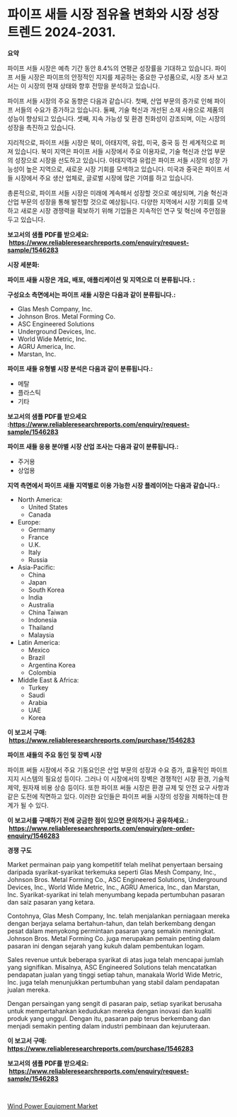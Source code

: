 <p><h1>파이프 새들 시장 점유율 변화와 시장 성장 트렌드 2024-2031.</h1></p><p><strong>요약</strong></p>
<p><p>파이프 서들 시장은 예측 기간 동안 8.4%의 연평균 성장률을 기대하고 있습니다. 파이프 서들 시장은 파이프의 안정적인 지지를 제공하는 중요한 구성품으로, 시장 조사 보고서는 이 시장의 현재 상태와 향후 전망을 분석하고 있습니다.</p><p>파이프 서들 시장의 주요 동향은 다음과 같습니다. 첫째, 산업 부문의 증가로 인해 파이프 서들의 수요가 증가하고 있습니다. 둘째, 기술 혁신과 개선된 소재 사용으로 제품의 성능이 향상되고 있습니다. 셋째, 지속 가능성 및 환경 친화성이 강조되며, 이는 시장의 성장을 촉진하고 있습니다.</p><p>지리적으로, 파이프 서들 시장은 북미, 아태지역, 유럽, 미국, 중국 등 전 세계적으로 퍼져 있습니다. 북미 지역은 파이프 서들 시장에서 주요 이용자로, 기술 혁신과 산업 부문의 성장으로 시장을 선도하고 있습니다. 아태지역과 유럽은 파이프 서들 시장의 성장 가능성이 높은 지역으로, 새로운 시장 기회를 모색하고 있습니다. 미국과 중국은 파이프 서들 시장에서 주요 생산 업체로, 글로벌 시장에 많은 기여를 하고 있습니다.</p><p>총론적으로, 파이프 서들 시장은 미래에 계속해서 성장할 것으로 예상되며, 기술 혁신과 산업 부문의 성장을 통해 발전할 것으로 예상됩니다. 다양한 지역에서 시장 기회를 모색하고 새로운 시장 경쟁력을 확보하기 위해 기업들은 지속적인 연구 및 혁신에 주안점을 두고 있습니다.</p></p>
<p><strong>보고서의 샘플 PDF를 받으세요: &nbsp;<a href="https://www.reliableresearchreports.com/enquiry/request-sample/1546283">https://www.reliableresearchreports.com/enquiry/request-sample/1546283</a></strong></p>
<p><strong>시장 세분화:</strong></p>
<p><strong> 파이프 새들 시장은 개요, 배포, 애플리케이션 및 지역으로 더 분류됩니다. :</strong></p>
<p><strong>구성요소 측면에서는 파이프 새들 시장은 다음과 같이 분류됩니다.:</strong></p>
<p><ul><li>Glas Mesh Company, Inc.</li><li>Johnson Bros. Metal Forming Co.</li><li>ASC Engineered Solutions</li><li>Underground Devices, Inc.</li><li>World Wide Metric, Inc.</li><li>AGRU America, Inc.</li><li>Marstan, Inc.</li></ul></p>
<p><strong> 파이프 새들 유형별 시장 분석은 다음과 같이 분류됩니다.:</strong></p>
<p><ul><li>메탈</li><li>플라스틱</li><li>기타</li></ul></p>
<p><strong>보고서의 샘플 PDF를 받으세요 :<a href="https://www.reliableresearchreports.com/enquiry/request-sample/1546283">https://www.reliableresearchreports.com/enquiry/request-sample/1546283</a></strong></p>
<p><strong> 파이프 새들 응용 분야별 시장 산업 조사는 다음과 같이 분류됩니다.:</strong></p>
<p><ul><li>주거용</li><li>상업용</li></ul></p>
<p><strong>지역 측면에서 파이프 새들 지역별로 이용 가능한 시장 플레이어는 다음과 같습니다.:</strong></p>
<p><ul>
    <li>
        North America:
        <ul>
            <li>United States</li>
            <li>Canada</li>
        </ul>
    </li>
    <li>
        Europe:
        <ul>
            <li>Germany</li>
            <li>France</li>
            <li>U.K.</li>
            <li>Italy</li>
            <li>Russia</li>
        </ul>
    </li>
    <li>
        Asia-Pacific:
        <ul>
            <li>China</li>
            <li>Japan</li>
            <li>South Korea</li>
            <li>India</li>
            <li>Australia</li>
            <li>China Taiwan</li>
            <li>Indonesia</li>
            <li>Thailand</li>
            <li>Malaysia</li>
        </ul>
    </li>
    <li>
        Latin America:
        <ul>
            <li>Mexico</li>
            <li>Brazil</li>
            <li>Argentina Korea</li>
            <li>Colombia</li>
        </ul>
    </li>
    <li>
        Middle East & Africa:
        <ul>
            <li>Turkey</li>
            <li>Saudi</li>
            <li>Arabia</li>
            <li>UAE</li>
            <li>Korea</li>
        </ul>
    </li>
    </ul></p>
<p><strong>이 보고서 구매: &nbsp;<a href="https://www.reliableresearchreports.com/purchase/1546283">https://www.reliableresearchreports.com/purchase/1546283</a></strong></p>
<p><strong>파이프 새들의 주요 동인 및 장벽 시장</strong></p>
<p><p>파이프 써들 시장에서 주요 기동요인은 산업 부문의 성장과 수요 증가, 효율적인 파이프 지지 시스템의 필요성 등이다. 그러나 이 시장에서의 장벽은 경쟁적인 시장 환경, 기술적 제약, 원자재 비용 상승 등이다. 또한 파이프 써들 시장은 환경 규제 및 안전 요구 사항과 같은 도전에 직면하고 있다. 이러한 요인들은 파이프 써들 시장의 성장을 저해하는데 한계가 될 수 있다.</p></p>
<p><strong>이 보고서를 구매하기 전에 궁금한 점이 있으면 문의하거나 공유하세요.: &nbsp;<a href="https://www.reliableresearchreports.com/enquiry/pre-order-enquiry/1546283">https://www.reliableresearchreports.com/enquiry/pre-order-enquiry/1546283</a></strong></p>
<p><strong>경쟁 구도</strong></p>
<p><p>Market permainan paip yang kompetitif telah melihat penyertaan bersaing daripada syarikat-syarikat terkemuka seperti Glas Mesh Company, Inc., Johnson Bros. Metal Forming Co., ASC Engineered Solutions, Underground Devices, Inc., World Wide Metric, Inc., AGRU America, Inc., dan Marstan, Inc. Syarikat-syarikat ini telah menyumbang kepada pertumbuhan pasaran dan saiz pasaran yang ketara.</p><p>Contohnya, Glas Mesh Company, Inc. telah menjalankan perniagaan mereka dengan berjaya selama bertahun-tahun, dan telah berkembang dengan pesat dalam menyokong permintaan pasaran yang semakin meningkat. Johnson Bros. Metal Forming Co. juga merupakan pemain penting dalam pasaran ini dengan sejarah yang kukuh dalam pembentukan logam.</p><p>Sales revenue untuk beberapa syarikat di atas juga telah mencapai jumlah yang signifikan. Misalnya, ASC Engineered Solutions telah mencatatkan pendapatan jualan yang tinggi setiap tahun, manakala World Wide Metric, Inc. juga telah menunjukkan pertumbuhan yang stabil dalam pendapatan jualan mereka.</p><p>Dengan persaingan yang sengit di pasaran paip, setiap syarikat berusaha untuk mempertahankan kedudukan mereka dengan inovasi dan kualiti produk yang unggul. Dengan itu, pasaran paip terus berkembang dan menjadi semakin penting dalam industri pembinaan dan kejuruteraan.</p></p>
<p><strong>이 보고서 구매: &nbsp; <a href="https://www.reliableresearchreports.com/purchase/1546283">https://www.reliableresearchreports.com/purchase/1546283</a></strong></p>
<p><strong>보고서의 샘플 PDF를 받으세요: &nbsp;<a href="https://www.reliableresearchreports.com/enquiry/request-sample/1546283">https://www.reliableresearchreports.com/enquiry/request-sample/1546283</a></strong><strong></strong></p>
<p>&nbsp;</p>
<p><p><a href="https://invited-way-688.notion.site/Wind-Power-Equipment-Market-Size-Market-Trends-and-Growth-Outlook-forecasted-for-period-from-2024--e68a2f9c75a449dcbffb77de4eac8119">Wind Power Equipment Market</a></p></p>